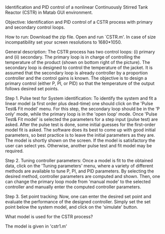 Identification and PID control of a nonlinear Continuously Stirred Tank Reactor (CSTR) in Matab GUI environment.

Objective: Identification and PID control of a CSTR process with primary and secondary control loops. 

How to run: Download the zip file. Open and run `CSTR.m'. In case of size incompatibility set your screen resolutions to 1680*1050.

General description: The CSTR process has two control loops: (i) primary and (ii) secondary. 
The primary loop is in charge of controlling the temperature of the product (shown on bottom right of the picture). 
The secondary loop is designed to control the temperature of the jacket. 
It is assumed that the secondary loop is already controller by a proportion controller and the control gains is known. 
The objective is to design a primary control (either P, PI, or PID) so that the temperature of the output follows desired set points. 

Step 1. Pulse test for System identification: To identify the system and fit a linear model (a first order plus dead-time) one should click on the 'Pulse Test& Fit model' menu. 
For this step, the secondary loop should be in the 'P only' mode, while the primary loop is in the 'open loop' mode.
Once 'Pulse Test& Fit model' is selected the parameters for a step input (pulse test) are asked. 
After the pulse test is done, some initial guesses for the first-order model fit is asked. 
The software does its best to come up with good initial parameters, so best practice is to leave the initial parameters as they are. 
The model is shortly shown on the screen. If the model is satisfactory the user can select yes. Otherwise, another pulse test and fit model may be required.

Step 2. Tuning controller parameters: Once a model is fit to the obtained data, click on the 'Tuning parameters' menu, where a variety of different methods are available 
to tune P, PI, and PID parameters. By selecting the desired method, controller parameters are computed and shown.
Then, one can change the primary loop mode from 'manual mode' to the selected controller and manually enter the computed controller parameters.

Step 3. Set point tracking: Now, one can enter the desired set point and evaluate the performance of the designed controller.
Simply set the set point below the system model, and click on the 'simulate' button.


What model is used for the CSTR process?

The model is given in 'cstr1.m'

